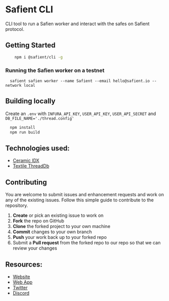# Safient CLI
CLI tool to run a Safien worker and interact with the safes on Safient protocol.


## Getting Started

```bash
    npm i @safient/cli -g
```

### Running the Safien worker on a testnet

```
  safient safien worker --name Safient --email hello@safient.io --network local 

```

## Building locally

Create an `.env` with `INFURA_API_KEY`, `USER_API_KEY`, `USER_API_SECRET` and `DB_FILE_NAME='./thread.config'`

```bash
  npm install
  npm run build
```

## Technologies used:
* [Ceramic IDX](https://idx.xyz/)
* [Textile ThreadDb](https://docs.textile.io/threads/)


## Contributing

You are welcome to submit issues and enhancement requests and work on any of the existing issues. Follow this simple guide to contribute to the repository.

 1. **Create** or pick an existing issue to work on
 2. **Fork** the repo on GitHub
 3. **Clone** the forked project to your own machine
 4. **Commit** changes to your own branch
 5. **Push** your work back up to your forked repo
 6. Submit a **Pull request** from the forked repo to our repo so that we can review your changes


 ## Resources:

* [Website](https://safient.io)
* [Web App](https://app.safient.io)
* [Twitter](https://twitter.con/safientio)
* [Discord](https://discord.safient.io)